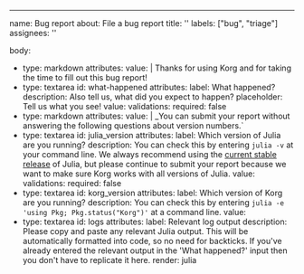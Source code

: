 ---
name: Bug report
about: File a bug report
title: ''
labels: ["bug", "triage"]
assignees: ''

body:
  - type: markdown
    attributes:
      value: |
        Thanks for using Korg and for taking the time to fill out this bug report!
  - type: textarea
    id: what-happened
    attributes:
      label: What happened?
      description: Also tell us, what did you expect to happen?
      placeholder: Tell us what you see!
      value: 
    validations:
      required: false
  - type: markdown
    attributes:
        value: |
            _You can submit your report without answering the following questions about version numbers.`
  - type: textarea
    id: julia_version
    attributes:
      label: Which version of Julia are you running?
      description: You can check this by entering `julia -v` at your command line. We always recommend using the [current stable release](https://julialang.org/downloads/) of Julia, but please continue to submit your report because we want to make sure Korg works with all versions of Julia.
      value:
    validations:
      required: false
  - type: textarea
    id: korg_version
    attributes:
      label: Which version of Korg are you running?
      description: You can check this by entering `julia -e 'using Pkg; Pkg.status("Korg")'` at a command line.
      value:
  - type: textarea
    id: logs
    attributes:
      label: Relevant log output
      description: Please copy and paste any relevant Julia output. This will be automatically formatted into code, so no need for backticks. If you've already entered the relevant output in the 'What happened?' input then you don't have to replicate it here. 
      render: julia